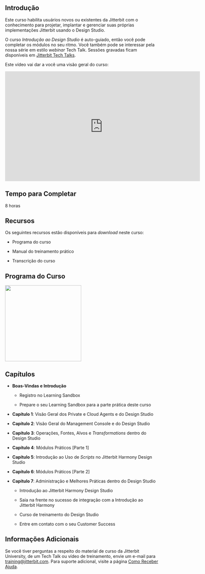 [//]: # (Introdução ao Design Studio)
[//]: # (This is a translation of Version 3, published on August 19, 2021.)

## Introdução

Este curso habilita usuários novos ou existentes da Jitterbit com o
conhecimento para projetar, implantar e gerenciar suas próprias
implementações Jitterbit usando o Design Studio.

O curso *Introdução ao Design Studio* é auto-guiado, então você pode
completar os módulos no seu ritmo. Você também pode se interessar pela
nossa série em estilo *webinar* Tech Talk. Sessões gravadas ficam
disponíveis em [Jitterbit Tech Talks](https://success.jitterbit.com/display/DOC/Jitterbit+Tech+Talks?showLanguage=pt_BR).

Este vídeo vai dar a você uma visão geral do curso:

<iframe src="https://player.vimeo.com/video/535895157" width="640" height="361" frameborder="0" webkitallowfullscreen="" mozallowfullscreen="" allowfullscreen=""></iframe>


## Tempo para Completar

8 horas


## Recursos

Os seguintes recursos estão disponíveis para *download* neste curso:

-   Programa do curso

-   Manual do treinamento prático

-   Transcrição do curso


## Programa do Curso

<span class="confluence-embedded-file-wrapper conf-macro output-inline"
hasbody="false" macro-name="view-file"><a
href="https://success.jitterbit.com/download/attachments/127449461/Introduction%20to%20Jitterbit%20Harmony%20Design%20Studio.pdf?version=1&amp;modificationDate=1629317687509&amp;api=v2"
class="confluence-embedded-file" data-nice-type="PDF Document"
data-file-src="https://success.jitterbit.com/download/attachments/127449461/Introduction%20to%20Jitterbit%20Harmony%20Design%20Studio.pdf?version=1&amp;modificationDate=1629317687509&amp;api=v2"
data-linked-resource-id="127449504"
data-linked-resource-type="attachment"
data-linked-resource-container-id="127449461"
data-linked-resource-default-alias="Introduction to Jitterbit Harmony Design Studio.pdf"
data-mime-type="application/pdf" data-has-thumbnail="true"
data-linked-resource-version="1"
aria-label="Introduction to Jitterbit Harmony Design Studio.pdf"><img
src="/rest/documentConversion/latest/conversion/thumbnail/127449504/1"
height="250" /></a><span
class="companion-edit-button-placeholder edit-button-overlay"
linked-resource-container-id="127449461" linked-resource-id="127449504"
template-name="companionEditIcon" source-location="embedded-attachment">
</span></span>


## Capítulos

-   **Boas-Vindas e Introdução**

    -   Registro no Learning Sandbox

    -   Prepare o seu Learning Sandbox para a parte prática deste curso

-   **Capítulo 1**: Visão Geral dos Private e Cloud Agents e do Design
    Studio

-   **Capítulo 2**: Visão Geral do Management Console e do Design Studio

-   **Capítulo 3**: Operações, Fontes, Alvos e *Transformations* dentro
    do Design Studio

-   **Capítulo 4**: Módulos Práticos \[Parte 1\]

-   **Capítulo 5**: Introdução ao Uso de *Scripts* no Jitterbit Harmony
    Design Studio

-   **Capítulo 6**: Módulos Práticos \[Parte 2\]

-   **Capítulo 7**: Administração e Melhores Práticas dentro do Design
    Studio

    -   Introdução ao Jitterbit Harmony Design Studio

    -   Saia na frente no sucesso de integração com a Introdução ao
        Jitterbit Harmony

    -   Curso de treinamento do Design Studio

    -   Entre em contato com o seu Customer Success

## Informações Adicionais

Se você tiver perguntas a respeito do material de curso da Jitterbit
University, de um Tech Talk ou vídeo de treinamento, envie um e-mail
para [training@jitterbit.com](mailto:training@jitterbit.com).
Para suporte adicional, visite a página <a href="https://success.jitterbit.com/display/DOC/Getting+Support?showLanguage=pt_BR"
rel="nofollow">Como Receber Ajuda</a>.
